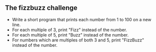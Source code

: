 The fizzbuzz challenge
----------------------
* Write a short program that prints each number from 1 to 100 on a new line. 
* For each multiple of 3, print "Fizz" instead of the number. 
* For each multiple of 5, print "Buzz" instead of the number. 
* For numbers which are multiples of both 3 and 5, print "FizzBuzz" instead of the number.

